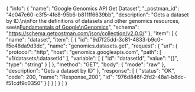 {
  "info": {
    "name": "Google Genomics API Get Dataset",
    "_postman_id": "4c047e60-c3f5-4fe8-95b6-b811ff6639bb",
    "description": "Gets a dataset by ID.\n\nFor the definitions of datasets and other genomics resources, see\n[Fundamentals of Google\nGenomics](https://cloud.google.com/genomics/fundamentals-of-google-genomics)",
    "schema": "https://schema.getpostman.com/json/collection/v2.0.0/"
  },
  "item": [
    {
      "name": "dataset",
      "item": [
        {
          "id": "9d7f25dd-3c81-4833-b9c0-f5e48da9d3dc",
          "name": "genomics.datasets.get",
          "request": {
            "url": {
              "protocol": "http",
              "host": "genomics.googleapis.com",
              "path": [
                "v1/datasets/:datasetId"
              ],
              "variable": [
                {
                  "id": "datasetId",
                  "value": "{}",
                  "type": "string"
                }
              ]
            },
            "method": "GET",
            "body": {
              "mode": "raw"
            },
            "description": "Gets a dataset by ID"
          },
          "response": [
            {
              "status": "OK",
              "code": 200,
              "name": "Response_200",
              "id": "976d846f-2fd2-48a1-b8dc-f51cdf9c0350"
            }
          ]
        }
      ]
    }
  ]
}